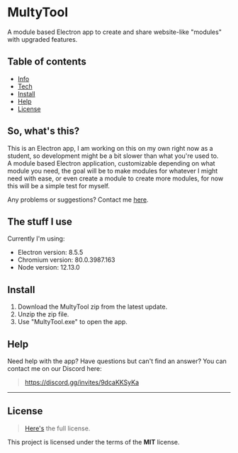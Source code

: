 # MultyTool
A module based Electron app to create and share website-like "modules" with upgraded features.

## Table of contents
* [Info](#so-whats-this)
* [Tech](#the-stuff-i-use)
* [Install](#install)
* [Help](#help)
* [License](#license)

## So, what's this?
This is an Electron app, I am working on this on my own right now as a student, so development might be a bit slower than what you're used to.<br>
A module based Electron application, customizable depending on what module you need, the goal will be to make modules for whatever I might need with ease, or even create a module to create more modules, for now this will be a simple test for myself.

Any problems or suggestions? Contact me [here](#help).

## The stuff I use
Currently I'm using:
* Electron version: 8.5.5
* Chromium version: 80.0.3987.163
* Node version: 12.13.0

## Install
1. Download the MultyTool zip from the latest update.
2. Unzip the zip file.
3. Use "MultyTool.exe" to open the app.

## Help
Need help with the app? Have questions but can't find an answer?
You can contact me on our Discord here:
>https://discord.gg/invites/9dcaKKSyKa

---

## License
>[Here's](https://github.com/Holy-Person/MultyTool/blob/master/LICENSE) the full license.

This project is licensed under the terms of the **MIT** license.
